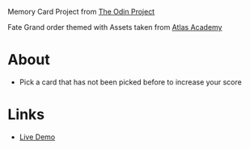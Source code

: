 Memory Card Project from [The Odin Project](https://www.theodinproject.com/lessons/node-path-javascript-memory-card)

Fate Grand order themed with Assets taken from [Atlas Academy](https://api.atlasacademy.io/rapidoc)

# About
- Pick a card that has not been picked before to increase your score

# Links
- [Live Demo]((https://remiferiaa.github.io/memory-card/))


